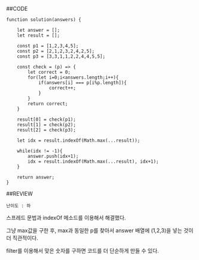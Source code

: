 ##CODE

```
function solution(answers) {
    
    let answer = [];
    let result = [];
    
    const p1 = [1,2,3,4,5];
    const p2 = [2,1,2,3,2,4,2,5];
    const p3 = [3,3,1,1,2,2,4,4,5,5];
    
    const check = (p) => {  
        let correct = 0;
        for(let i=0;i<answers.length;i++){
            if(answers[i] === p[i%p.length]){
                correct++;
            }
        }
        return correct;
    }
    
    result[0] = check(p1);
    result[1] = check(p2);
    result[2] = check(p3);
    
    let idx = result.indexOf(Math.max(...result));
    
    while(idx != -1){
        answer.push(idx+1);
        idx = result.indexOf(Math.max(...result), idx+1);
    }

    return answer;
}
```

##REVIEW

`난이도 : 하`

스프레드 문법과 indexOf 메소드를 이용해서 해결했다.

그냥 max값을 구한 후, max과 동일한 p를 찾아서 answer 배열에 (1,2,3)을 넣는 것이 더 직관적이다.

filter를 이용해서 맞은 숫자를 구하면 코드를 더 단순하게 만들 수 있다.
